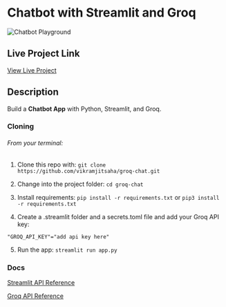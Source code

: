 
# Chatbot with Streamlit and Groq

![Chatbot Playground](<./AI%20Stocks%20Application%20(10).png>)

## Live Project Link
<a href="https://abetavarez-groq-chatbot.streamlit.app/" target="_blank">View Live Project</a>

## Description 

Build a <b>Chatbot App</b> with Python, Streamlit, and Groq.



### Cloning 

###### From your terminal:

1. Clone this repo with:
   `git clone https://github.com/vikramjitsaha/groq-chat.git`

2. Change into the project folder:
   `cd groq-chat`

3. Install requirements:
   `pip install -r requirements.txt`
   or
   `pip3 install -r requirements.txt`

4. Create a .streamlit folder and a secrets.toml file and add your Groq API key:

`"GROQ_API_KEY"="add api key here"`

5. Run the app:
   `streamlit run app.py`




### Docs

[Streamlit API Reference](https://docs.streamlit.io/develop/api-reference)

[Groq API Reference](https://console.groq.com/docs/overviewe)

